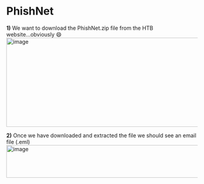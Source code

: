 # **PhishNet**

**1)** We want to download the PhishNet.zip file from the HTB website...obviously 😄
<img width="1235" height="235" alt="image" src="https://github.com/user-attachments/assets/796018ce-c6f3-44c5-9c0e-81234c5c6a53" />

**2)** Once we have downloaded and extracted the file we should see an email file (.eml)
<img width="652" height="86" alt="image" src="https://github.com/user-attachments/assets/5139532c-90d5-43a7-aeb6-0d6e3cfbecd1" />

